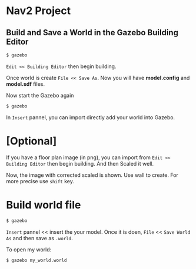 # Nav2 Project

## Build and Save a World in the Gazebo Building Editor
```bash
$ gazebo
```
`Edit << Building Editor` then begin building. 

Once world is create `File << Save As`. Now you will have **model.config** and **model.sdf** files.

Now start the Gazebo again
```bash
$ gazebo
```
In `Insert` pannel, you can import directly add your world into Gazebo.

# **[Optional]** 
If you have a floor plan image (in png), you can import from `Edit << Building Editor` then begin building. And then Scaled it well.

Now, the image with corrected scaled is shown. Use wall to create. For more precise use `shift` key.

# Build world file
```bash
$ gazebo
```
`Insert` pannel << insert the your model. Once it is doen, `File` << `Save World As` and then save as  `.world`.

To open my world:
```bash
$ gazebo my_world.world
```